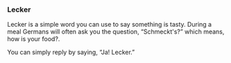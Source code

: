 ### Lecker

Lecker is a simple word you can use to say something is tasty. During a meal Germans will often ask you the question, “Schmeckt's?” which means, how is your food?.

You can simply reply by saying, “Ja! Lecker.”

